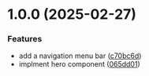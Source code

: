# 1.0.0 (2025-02-27)


### Features

* add a navigation menu bar ([c70bc6d](https://github.com/Abderazak-Amiar/portfolio/commit/c70bc6de29492de67fc013e587940c3fae3f4bba))
* implment hero component ([065dd01](https://github.com/Abderazak-Amiar/portfolio/commit/065dd01044f25d1a8045719b913481014f139357))

